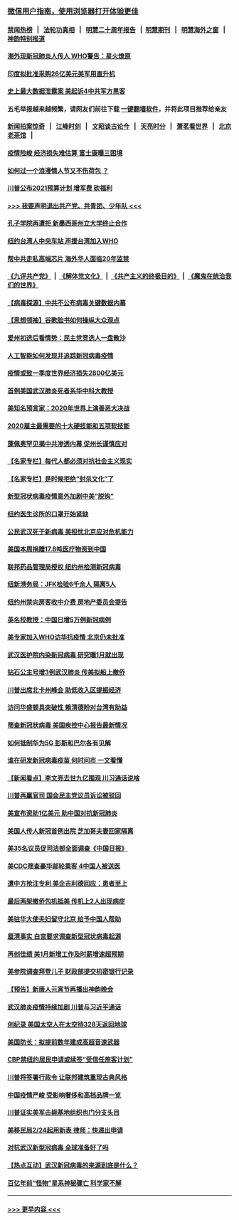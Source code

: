 ### [微信用户指南，使用浏览器打开体验更佳](https://github.com/gfw-breaker/banned-news1/blob/master/indexes/wechat-guide.md?t=0)
#### [禁闻热榜](热点新闻.md?t=0)  &nbsp;&nbsp;|&nbsp;&nbsp; [法轮功真相](https://github.com/gfw-breaker/truth/blob/master/README.md?t=0) &nbsp;&nbsp;|&nbsp;&nbsp; [明慧二十周年报告](https://github.com/gfw-breaker/mh-reports/blob/master/README.md?t=0) &nbsp;&nbsp;|&nbsp;&nbsp;[明慧期刊](https://github.com/gfw-breaker/mh-qikan) &nbsp;&nbsp;|&nbsp;&nbsp; [明慧海外之窗](https://github.com/gfw-breaker/mh-news/blob/master/README.md?t=0) &nbsp;&nbsp;|&nbsp;&nbsp; [神韵特别报道](https://github.com/gfw-breaker/mh-news/blob/master/shenyun.md?t=0)
#### [海外现新冠肺炎人传人 WHO警告：星火燎原](../pages/nsc412/n11859252.md?t=02110611) 
#### [印度拟批准采购26亿美元美军用直升机](../pages/nsc412/n11859143.md?t=02110611) 
#### [史上最大数据泄露案 美起诉4中共军方黑客](../pages/nsc412/n11859115.md?t=02110611) 
#### 五毛举报越来越频繁，请网友们前往下载 [一键翻墙软件](https://github.com/gfw-breaker/ssr-accounts)，并将此项目推荐给亲友
#### [新闻拍案惊奇](https://github.com/gfw-breaker/banned-news1/blob/master/pages/link4.md) &nbsp;&nbsp;|&nbsp;&nbsp; [江峰时刻](https://github.com/gfw-breaker/banned-news1/blob/master/pages/link4.md) &nbsp;&nbsp;|&nbsp;&nbsp; [文昭谈古论今](https://github.com/gfw-breaker/banned-news1/blob/master/pages/link4.md) &nbsp;&nbsp;|&nbsp;&nbsp; [天亮时分](https://github.com/gfw-breaker/banned-news1/blob/master/pages/link4.md) &nbsp;&nbsp;|&nbsp;&nbsp; [萧茗看世界](https://github.com/gfw-breaker/banned-news1/blob/master/pages/link4.md) &nbsp;&nbsp;|&nbsp;&nbsp; [北京老茶馆](https://github.com/gfw-breaker/banned-news1/blob/master/pages/link4.md) &nbsp;&nbsp;|&nbsp;&nbsp; 
#### [疫情险峻 经济损失难估算 富士康曝三困境](../pages/nsc412/n11859120.md?t=02110611) 
#### [如何过一个浪漫情人节又不伤荷包 ？](../pages/nsc412/n11858969.md?t=02110611) 
#### [川普公布2021预算计划 增军费 砍福利](../pages/nsc412/n11859012.md?t=02110611) 
#### [>>> 我要声明退出共产党、共青团、少年队 <<<](https://github.com/begood0513/goodnews/blob/master/quit/letter.md) 
#### [孔子学院再遭拒 新墨西哥州立大学终止合作](../pages/nsc412/n11858661.md?t=02110611) 
#### [纽约台湾人中央车站  声援台湾加入WHO](../pages/nsc412/n11857757.md?t=02110611) 
#### [帮中共走私高端芯片 海外华人面临20年监禁](../pages/nsc412/n11855016.md?t=02110611) 
#### [《九评共产党》](https://github.com/begood0513/9ping.md/blob/master/README.md) &nbsp;|&nbsp; [《解体党文化》](../../../../jtdwh.md/blob/master/README.md)  &nbsp;|&nbsp; [《共产主义的终极目的》](../../../../gczydzjmd.md/blob/master/README.md) &nbsp;|&nbsp; [《魔鬼在统治我们的世界》](../../../../mgztzwmdsj.md/blob/master/README.md) 
#### [【病毒探源】中共不公布病毒关键数据内幕](../pages/nsc412/n11856584.md?t=02110611) 
#### [【思想领袖】谷歌脸书如何操纵大众观点](../pages/nsc412/n11680874.md?t=02110611) 
#### [爱州初选后看情势：民主党竞选人一盘散沙](../pages/nsc412/n11856557.md?t=02110611) 
#### [人工智能如何发现并追踪新冠病毒疫情](../pages/nsc412/n11856398.md?t=02110611) 
#### [疫情或致一季度世界经济损失2800亿美元](../pages/nsc412/n11855639.md?t=02110611) 
#### [首例美国武汉肺炎死者系华中科大教授](../pages/nsc412/n11855500.md?t=02110611) 
#### [美知名预言家：2020年世界上演善恶大决战](../pages/nsc412/n11855418.md?t=02110611) 
#### [2020雇主最需要的十大硬技能和五项软技能](../pages/nsc412/n11850953.md?t=02110611) 
#### [蓬佩奥罕见揭中共渗透内幕 促州长谨慎应对](../pages/nsc412/n11854685.md?t=02110611) 
#### [【名家专栏】每代人都必须对抗社会主义现实](../pages/nsc412/n11831412.md?t=02110611) 
#### [【名家专栏】是时候拒绝“封杀文化”了](../pages/nsc412/n11814093.md?t=02110611) 
#### [新型冠状病毒疫情意外加剧中美“脱钩”](../pages/nsc412/n11854475.md?t=02110611) 
#### [纽约医生诊所的口罩开始紧缺](../pages/nsc412/n11853364.md?t=02110611) 
#### [公民武汉死于新病毒 美担忧北京应对危机能力](../pages/nsc412/n11854331.md?t=02110611) 
#### [美国本周捐赠17.8吨医疗物资到中国](../pages/nsc412/n11854269.md?t=02110611) 
#### [联邦药品管理局授权  纽约州检测新冠病毒](../pages/nsc412/n11853371.md?t=02110611) 
#### [纽新港务局：JFK检验6千余人  隔离5人](../pages/nsc412/n11853366.md?t=02110611) 
#### [纽约州禁向房客收中介费  房地产委员会提告](../pages/nsc412/n11853360.md?t=02110611) 
#### [英名校教授：中国日增5万例新冠病例](../pages/nsc412/n11854174.md?t=02110611) 
#### [美专家加入WHO访华抗疫情 北京仍未批准](../pages/nsc412/n11854043.md?t=02110611) 
#### [武汉医护院内染新冠病毒 研究曝1月就出现](../pages/nsc412/n11852928.md?t=02110611) 
#### [钻石公主号增3例武汉肺炎 传美拟船上撤侨](../pages/nsc412/n11853240.md?t=02110611) 
#### [川普出席北卡州峰会 助低收入区提振经济](../pages/nsc412/n11853232.md?t=02110611) 
#### [访问华盛顿具突破性 赖清德盼对台湾有助益](../pages/nsc412/n11853129.md?t=02110611) 
#### [筛查新冠状病毒 美国疾控中心报告最新情况](../pages/nsc412/n11853070.md?t=02110611) 
#### [如何抵制华为5G 彭斯和巴尔各有见解](../pages/nsc412/n11852535.md?t=02110611) 
#### [谁在研发新冠病毒疫苗 何时问市 一文看懂](../pages/nsc412/n11852840.md?t=02110611) 
#### [【新闻看点】李文亮去世九亿围观 川习通话说啥](../pages/nsc412/n11852360.md?t=02110611) 
#### [川普再赢官司 国会民主党议员诉讼被驳回](../pages/nsc412/n11852287.md?t=02110611) 
#### [美宣布资助1亿美元 助中国对抗新冠肺炎](../pages/nsc412/n11852531.md?t=02110611) 
#### [美国人传人新冠首例出院 芝加哥夫妻回家隔离](../pages/nsc412/n11852452.md?t=02110611) 
#### [美35名议员促司法部全面调查《中国日报》](../pages/nsc412/n11852435.md?t=02110611) 
#### [美CDC筛查豪华邮轮乘客 4中国人被送医](../pages/nsc412/n11852085.md?t=02110611) 
#### [遭中方抢注专利 美企吉利德回应：患者至上](../pages/nsc412/n11852037.md?t=02110611) 
#### [最后两架撤侨包机抵美 传机上2人出现病症](../pages/nsc412/n11852173.md?t=02110611) 
#### [美驻华大使夫妇留守北京 给予中国人帮助](../pages/nsc412/n11852165.md?t=02110611) 
#### [厘清事实 白宫要求调查新型冠状病毒起源](../pages/nsc412/n11852106.md?t=02110611) 
#### [再创佳绩 美1月新增工作及时薪增速超预期](../pages/nsc412/n11852174.md?t=02110611) 
#### [美参院调查拜登儿子 财政部提交机密银行记录](../pages/nsc412/n11851808.md?t=02110611) 
#### [【预告】新唐人元宵节再播出神韵晚会](../pages/nsc412/n11843192.md?t=02110611) 
#### [武汉肺炎疫情持续加剧 川普与习近平通话](../pages/nsc412/n11851613.md?t=02110611) 
#### [创纪录 美国太空人在太空待328天返回地球](../pages/nsc412/n11851266.md?t=02110611) 
#### [美国防长：拟提前数年建成高超音速武器](../pages/nsc412/n11850959.md?t=02110611) 
#### [CBP禁纽约居民申请或续签“受信任旅客计划”](../pages/nsc412/n11850857.md?t=02110611) 
#### [川普将签署行政令 让联邦建筑重现古典风格](../pages/nsc412/n11850654.md?t=02110611) 
#### [中国疫情严峻 受影响奢侈和高档品牌一览](../pages/nsc412/n11850319.md?t=02110611) 
#### [川普证实美军击毙基地组织也门分支头目](../pages/nsc412/n11850383.md?t=02110611) 
#### [美移民局2/24起用新表 律师：快递出申请](../pages/nsc412/n11848220.md?t=02110611) 
#### [对抗武汉新型冠病毒 全球准备好了吗](../pages/nsc412/n11850142.md?t=02110611) 
#### [【热点互动】武汉新冠病毒的来源到底是什么？](../pages/nsc412/n11849749.md?t=02110611) 
#### [百亿年前“怪物”星系神秘骤亡 科学家不解](../pages/nsc412/n11849863.md?t=02110611) 

----
#### [ >>> 更早内容 <<< ](../indexes/nsc412-earlier.md)
